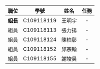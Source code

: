 | 職位 | 學號 | 姓名 | 任務 |
| :---: | :---: | :---: | :---: |
| **組長** | C109118119 | 王明宇 | - |
| 組員 | C109118113 | 張力揚 | - |
| 組員 | C109118124 | 陳柏彰 | - |
| 組員 | C109118152 | 邱宗翰 | - |
| 組員 | C109118155 | 謝竣昊 | - |
